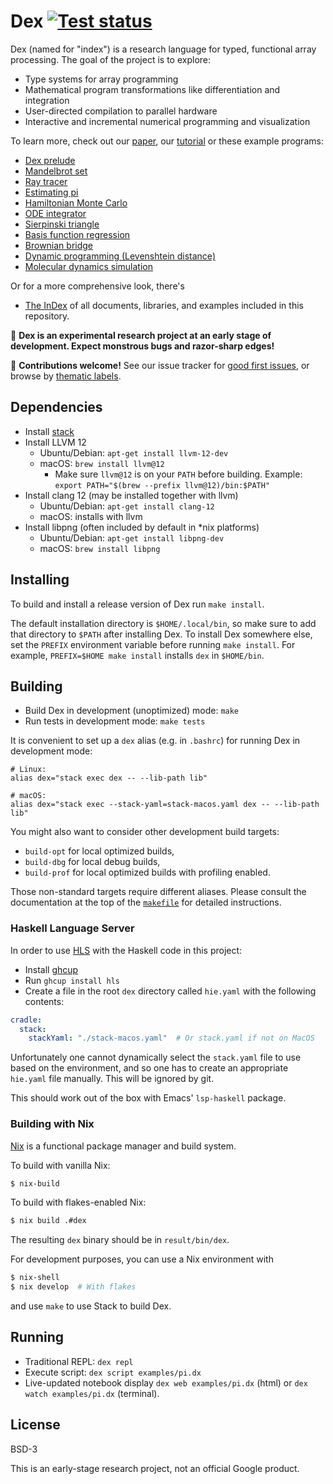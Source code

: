 # Dex [![Test status](https://github.com/google-research/dex-lang/workflows/Tests/badge.svg)](https://github.com/google-research/dex-lang/actions?query=workflow%3ATests)
Dex (named for "index") is a research language for typed, functional array
processing. The goal of the project is to explore:

  * Type systems for array programming
  * Mathematical program transformations like differentiation and integration
  * User-directed compilation to parallel hardware
  * Interactive and incremental numerical programming and visualization

To learn more, check out our
[paper](https://arxiv.org/abs/2104.05372),
our [tutorial](https://google-research.github.io/dex-lang/examples/tutorial.html)
or these example programs:

  * [Dex prelude](https://google-research.github.io/dex-lang/lib/prelude.html)
  * [Mandelbrot set](https://google-research.github.io/dex-lang/examples/mandelbrot.html)
  * [Ray tracer](https://google-research.github.io/dex-lang/examples/raytrace.html)
  * [Estimating pi](https://google-research.github.io/dex-lang/examples/pi.html)
  * [Hamiltonian Monte Carlo](https://google-research.github.io/dex-lang/examples/mcmc.html)
  * [ODE integrator](https://google-research.github.io/dex-lang/examples/ode-integrator.html)
  * [Sierpinski triangle](https://google-research.github.io/dex-lang/examples/sierpinski.html)
  * [Basis function regression](https://google-research.github.io/dex-lang/examples/regression.html)
  * [Brownian bridge](https://google-research.github.io/dex-lang/examples/brownian_motion.html)
  * [Dynamic programming (Levenshtein distance)](https://google-research.github.io/dex-lang/examples/levenshtein-distance.html)
  * [Molecular dynamics simulation](https://google-research.github.io/dex-lang/examples/md.html)

Or for a more comprehensive look, there's

  * [The InDex](https://google-research.github.io/dex-lang/index.html) of all documents, libraries, and examples included in this repository.

🚨 **Dex is an experimental research project at an early stage of
development. Expect monstrous bugs and razor-sharp edges!**

🤝 **Contributions welcome!** See our issue tracker for [good first issues](https://github.com/google-research/dex-lang/labels/good%20first%20issue), or browse by [thematic labels](https://github.com/google-research/dex-lang/labels).

## Dependencies

  * Install [stack](https://www.haskellstack.org)
  * Install LLVM 12
    * Ubuntu/Debian: `apt-get install llvm-12-dev`
    * macOS: `brew install llvm@12`
      * Make sure `llvm@12` is on your `PATH` before building. Example: `export PATH="$(brew --prefix llvm@12)/bin:$PATH"`
  * Install clang 12 (may be installed together with llvm)
    * Ubuntu/Debian: `apt-get install clang-12`
    * macOS: installs with llvm
  * Install libpng (often included by default in *nix platforms)
    * Ubuntu/Debian: `apt-get install libpng-dev`
    * macOS: `brew install libpng`

## Installing

To build and install a release version of Dex run `make install`.

The default installation directory is `$HOME/.local/bin`, so make sure to add
that directory to `$PATH` after installing Dex. To install Dex somewhere else,
set the `PREFIX` environment variable before running `make install`. For
example, `PREFIX=$HOME make install` installs `dex` in `$HOME/bin`.

## Building

 * Build Dex in development (unoptimized) mode: `make`
 * Run tests in development mode: `make tests`

It is convenient to set up a `dex` alias (e.g. in `.bashrc`) for running Dex in
development mode:

```console
# Linux:
alias dex="stack exec dex -- --lib-path lib"

# macOS:
alias dex="stack exec --stack-yaml=stack-macos.yaml dex -- --lib-path lib"
```

You might also want to consider other development build targets:
  * `build-opt` for local optimized builds,
  * `build-dbg` for local debug builds,
  * `build-prof` for local optimized builds with profiling enabled.

Those non-standard targets require different aliases. Please consult the documentation
at the top of the [`makefile`](https://github.com/google-research/dex-lang/blob/main/makefile)
for detailed instructions.

### Haskell Language Server

In order to use [HLS](https://github.com/haskell/haskell-language-server) with
the Haskell code in this project:

- Install [ghcup](https://www.haskell.org/ghcup/)
- Run `ghcup install hls`
- Create a file in the root `dex` directory called `hie.yaml` with the following
contents:

```yaml
cradle:
  stack:
    stackYaml: "./stack-macos.yaml"  # Or stack.yaml if not on MacOS
```

Unfortunately one cannot dynamically select the `stack.yaml` file to use based
on the environment, and so one has to create an appropriate `hie.yaml` file
manually. This will be ignored by git.

This should work out of the box with Emacs' `lsp-haskell` package.

### Building with Nix

[Nix](https://nixos.org/) is a functional package manager and build system.

To build with vanilla Nix:
```bash
$ nix-build
```

To build with flakes-enabled Nix:
```bash
$ nix build .#dex
```
The resulting `dex` binary should be in `result/bin/dex`.

For development purposes, you can use a Nix environment with
```bash
$ nix-shell
$ nix develop  # With flakes
```
and use `make` to use Stack to build Dex.

## Running

  * Traditional REPL: `dex repl`
  * Execute script: `dex script examples/pi.dx`
  * Live-updated notebook display `dex web examples/pi.dx` (html) or `dex watch
    examples/pi.dx` (terminal).

## License

BSD-3

This is an early-stage research project, not an official Google product.
